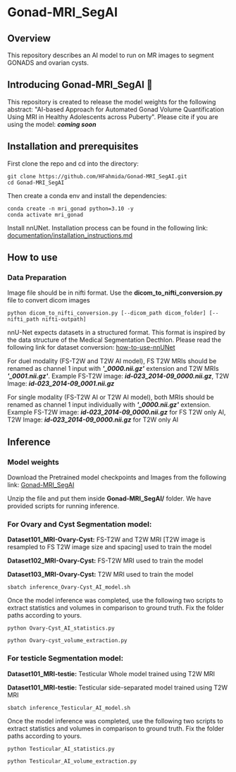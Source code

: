 # Gonad-MRI_SegAI
## Overview 
This repository describes an AI model to run on MR images to segment GONADS and ovarian cysts. 
## Introducing Gonad-MRI_SegAI :rocket:
This repository is created to release the model weights for the following abstract: "AI-based Approach for Automated Gonad Volume Quantification Using MRI in Healthy Adolescents across Puberty".
Please cite if you are using the model: ***coming soon***
## Installation and prerequisites
First clone the repo and cd into the directory:
```
git clone https://github.com/HFahmida/Gonad-MRI_SegAI.git
cd Gonad-MRI_SegAI
```
Then create a conda env and install the dependencies:
```
conda create -n mri_gonad python=3.10 -y
conda activate mri_gonad
```
Install nnUNet. Installation process can be found in the following link: [documentation/installation_instructions.md](https://github.com/MIC-DKFZ/nnUNet/blob/master/documentation/installation_instructions.md)

## How to use
### Data Preparation

Image file should be in nifti format. Use the **dicom_to_nifti_conversion.py** file to convert dicom images
```
python dicom_to_nifti_conversion.py [--dicom_path dicom_folder] [--nifti_path nifti-outpath]
```
nnU-Net expects datasets in a structured format. This format is inspired by the data structure of the Medical Segmentation Decthlon. Please read the following link for dataset conversion: [how-to-use-nnUNet](https://github.com/MIC-DKFZ/nnUNet/blob/master/documentation/how_to_use_nnunet.md)

For duel modality (FS-T2W and T2W AI model), FS T2W MRIs should be renamed as channel 1 input with ***'_0000.nii.gz'*** extension and T2W MRIs ***'_0001.nii.gz'***. Example FS-T2W image: ***id-023_2014-09_0000.nii.gz***, T2W Image: ***id-023_2014-09_0001.nii.gz***

For single modality (FS-T2W AI or T2W AI model), both MRIs should be renamed as channel 1 input individually with ***'_0000.nii.gz'*** extension. Example FS-T2W image: ***id-023_2014-09_0000.nii.gz*** for FS T2W only AI, T2W Image: ***id-023_2014-09_0000.nii.gz*** for T2W only AI

## Inference
### Model weights
Download the Pretrained model checkpoints and Images from the following link: [Gonad-MRI_SegAI](https://zenodo.org/records/15329885?token=eyJhbGciOiJIUzUxMiJ9.eyJpZCI6IjU5YzI0MjJkLWNkMDktNDE1ZS05Mjc0LTc3YjM2Y2EyMWM4OCIsImRhdGEiOnt9LCJyYW5kb20iOiIyM2M4MTU0NjRlZjg2NTkxZDQxOTQyNjIwMmZjZTM0NCJ9.ivvEtitWku8DaeJXeBRrlW4Vtmq1EINRcCcXXhKXBKDImgRiEDnQFCAro344ANAZB1zH09yW9neM44oF9-MhAg)

Unzip the file and put them inside **Gonad-MRI_SegAI/** folder. We have provided scripts for running inference. 

### For Ovary and Cyst Segmentation model: 

**Dataset101_MRI-Ovary-Cyst:** FS-T2W and T2W MRI [T2W image is resampled to FS T2W image size and spacing] used to train the model

**Dataset102_MRI-Ovary-Cyst:** FS-T2W MRI used to train the model

**Dataset103_MRI-Ovary-Cyst:** T2W MRI used to train the model

```
sbatch inference_Ovary-Cyst_AI_model.sh 

```

Once the model inference was completed, use the following two scripts to extract statistics and volumes in comparison to ground truth. Fix the folder paths according to yours. 

```
python Ovary-Cyst_AI_statistics.py

python Ovary-cyst_volume_extraction.py
```

### For testicle Segmentation model: 

**Dataset101_MRI-testie:** Testicular Whole model trained using T2W MRI

**Dataset101_MRI-testie:** Testicular side-separated model trained using T2W MRI

```
sbatch inference_Testicular_AI_model.sh 

```

Once the model inference was completed, use the following two scripts to extract statistics and volumes in comparison to ground truth. Fix the folder paths according to yours. 

```
python Testicular_AI_statistics.py

python Testicular_AI_volume_extraction.py
```

